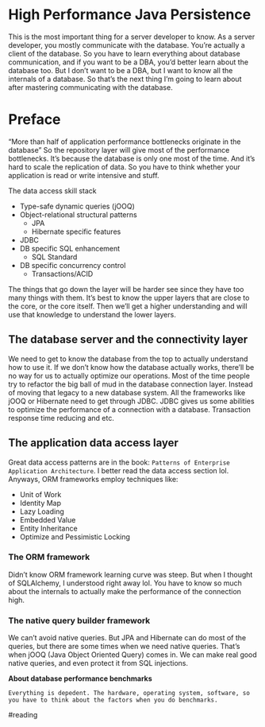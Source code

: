 # High Performance Java Persistence
This is the most important thing for a server developer to know. As a server developer, you mostly communicate with the database. You’re actually a client of the database. So you have to learn everything about database communication, and if you want to be a DBA, you’d better learn about the database too. But I don’t want to be a DBA, but I want to know all the internals of a database. So that’s the next thing I’m going to learn about after mastering communicating with the database.

# Preface
“More than half of application performance bottlenecks originate in the database”
So the repository layer will give most of the performance bottlenecks. It’s because the database is only one most of the time. And it’s hard to scale the replication of data. So you have to think whether your application is read or write intensive and stuff.

The data access skill stack
* Type-safe dynamic queries (jOOQ)
* Object-relational structural patterns
	* JPA
	* Hibernate specific features
* JDBC
* DB specific SQL enhancement
	* SQL Standard
* DB specific concurrency control
	* Transactions/ACID

The things that go down the layer will be harder see since they have too many things with them. It’s best to know the upper layers that are close to the core, or the core itself. Then we’ll get a higher understanding and will use that knowledge to understand the lower layers. 

## The database server and the connectivity layer
We need to get to know the database from the top to actually understand how to use it. If we don’t know how the database actually works, there’ll be no way for us to actually optimize our operations.
 Most of the time people try to refactor the big ball of mud in the database connection layer. Instead of moving that legacy to a new database system. 
 All the frameworks like jOOQ or Hibernate need to get through JDBC. JDBC gives us some abilities to optimize the performance of a connection with a database. Transaction response time reducing and etc. 

## The application data access layer
Great data access patterns are in the book: `Patterns of Enterprise Application Architecture`. I better read the data access section lol.
Anyways, ORM frameworks employ techniques like:
* Unit of Work
* Identity Map
* Lazy Loading
* Embedded Value
* Entity Inheritance
* Optimize and Pessimistic Locking

### The ORM framework
Didn’t know ORM framework learning curve was steep. But when I thought of SQLAlchemy, I understood right away lol. You have to know so much about the internals to actually make the performance of the connection high. 

### The native query builder framework
We can’t avoid native queries. But JPA and Hibernate can do most of the queries, but there are some times when we need native queries. That’s when jOOQ (Java Object Oriented Query) comes in. We can make real good native queries, and even protect it from SQL injections.

**About database performance benchmarks**
```
Everything is depedent. The hardware, operating system, software, so you have to think about the factors when you do benchmarks.
```

#reading